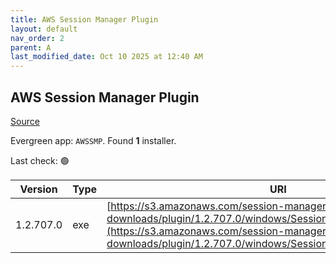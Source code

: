 ```yaml
---
title: AWS Session Manager Plugin
layout: default
nav_order: 2
parent: A
last_modified_date: Oct 10 2025 at 12:40 AM
---
```


## AWS Session Manager Plugin

[Source](https://github.com/aws/session-manager-plugin)

Evergreen app: `AWSSMP`. Found **1** installer.

Last check: 🟢

| Version   | Type | URI                                                                                                                                                                                                                    |
| --------- | ---- | ---------------------------------------------------------------------------------------------------------------------------------------------------------------------------------------------------------------------- |
| 1.2.707.0 | exe  | [https://s3.amazonaws.com/session-manager-downloads/plugin/1.2.707.0/windows/SessionManagerPluginSetup.exe](https://s3.amazonaws.com/session-manager-downloads/plugin/1.2.707.0/windows/SessionManagerPluginSetup.exe) |
